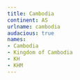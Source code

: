 ```yaml
---
title: Cambodia
continent: AS
urlname: cambodia
audacious: true
names:
- Cambodia
- Kingdom of Cambodia
- KH
- KHM
---
```


